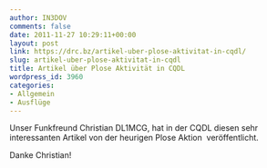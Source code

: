 ```yaml
---
author: IN3DOV
comments: false
date: 2011-11-27 10:29:11+00:00
layout: post
link: https://drc.bz/artikel-uber-plose-aktivitat-in-cqdl/
slug: artikel-uber-plose-aktivitat-in-cqdl
title: Artikel über Plose Aktivität in CQDL
wordpress_id: 3960
categories:
- Allgemein
- Ausflüge
---
```


Unser Funkfreund Christian DL1MCG, hat in der CQDL diesen sehr interessanten Artikel von der heurigen Plose Aktion  veröffentlicht.

Danke Christian!![![](https://drc.bz/wp-content/uploads/2011/11/CQDL-Plose.jpg)](https://drc.bz/wp-content/uploads/2011/11/CQDL-Plose.jpg)
